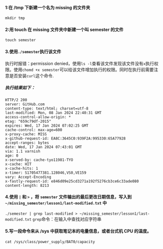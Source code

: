 #### 1:在 /tmp 下新建一个名为 missing 的文件夹
```mkdir tmp```
#### 2:用 touch 在 missing 文件夹中新建一个叫 semester 的文件
```touch semester```
#### 3.使用```./semester```执行该文件
执行时报错：permission denied，使用```ls -l```查看该文件发现该文件没有```x```执行权限。使用```chomd +x semester```可以给该文件增加执行的权限。同时在执行前需要注意是否安装```curl```这个命令.
##### 执行结果如下：
```
HTTP/2 200 
server: GitHub.com
content-type: text/html; charset=utf-8
last-modified: Mon, 08 Jan 2024 22:40:31 GMT
access-control-allow-origin: *
etag: "659c79df-2015"
expires: Wed, 17 Jan 2024 07:02:25 GMT
cache-control: max-age=600
x-proxy-cache: MISS
x-github-request-id: EA8C:3645C0:939F2A:995330:65A77928
accept-ranges: bytes
date: Wed, 17 Jan 2024 07:43:01 GMT
via: 1.1 varnish
age: 0
x-served-by: cache-tyo11981-TYO
x-cache: HIT
x-cache-hits: 1
x-timer: S1705477381.128046,VS0,VE159
vary: Accept-Encoding
x-fastly-request-id: e846d09e25cd3271a192f5276cb3ce6c33ade080
content-length: 8213
```
#### 4.使用 ```|``` 和 ```>``` ，将 ```semester``` 文件输出的最后更改日期信息，写入到 ```~/missing_semester/lesson1/last-modified.txt``` 中
```./semester | grep last-modified > ~/missing_semester/lesson1/last-modified.txt```
```grep```命令：在输入中查找对应字符串

#### 5.写一段命令来从 /sys 中获取笔记本的电量信息，或者台式机 CPU 的温度。
```cat /sys/class/power_supply/BAT0/capacity```


